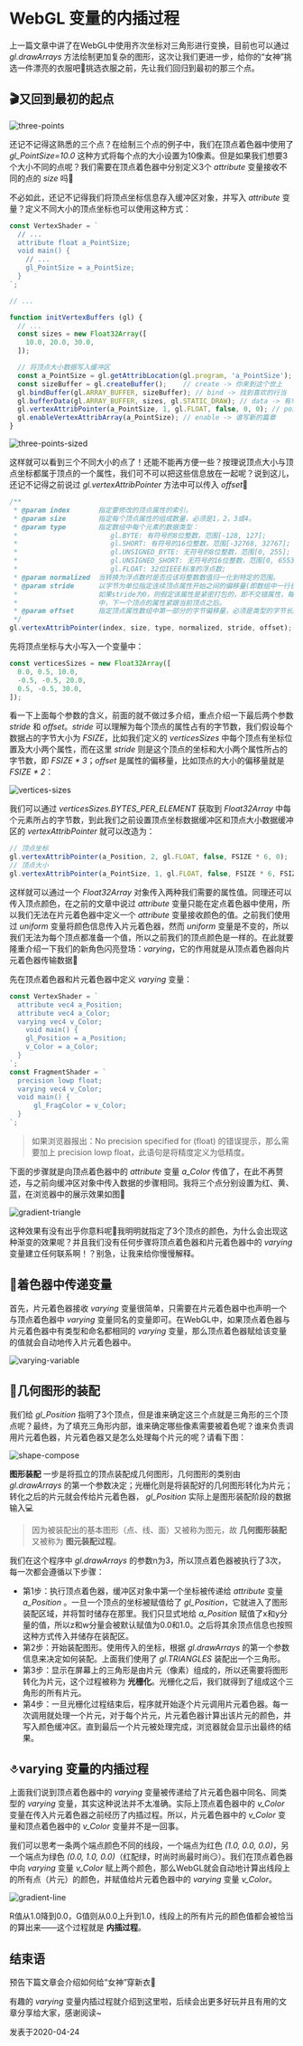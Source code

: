 # WebGL 变量的内插过程

上一篇文章中讲了在WebGL中使用齐次坐标对三角形进行变换，目前也可以通过 *gl.drawArrays* 方法绘制更加复杂的图形，这次让我们更进一步，给你的“女神”挑选一件漂亮的衣服吧👗挑选衣服之前，先让我们回归到最初的那三个点。

## 🎬又回到最初的起点

![three-points](https://raw.githubusercontent.com/LiJiahaoCoder/lijiahao.github.io/master/src/assets/articles/webgl/webgl-variable-insert/three-points.png)

还记不记得这熟悉的三个点？在绘制三个点的例子中，我们在顶点着色器中使用了 *gl_PointSize=10.0* 这种方式将每个点的大小设置为10像素。但是如果我们想要3个大小不同的点呢？我们需要在顶点着色器中分别定义3个 *attribute* 变量接收不同的点的 *size* 吗🧐

不必如此，还记不记得我们将顶点坐标信息存入缓冲区对象，并写入 *attribute* 变量？定义不同大小的顶点坐标也可以使用这种方式：

```js
const VertexShader = `
  // ...
  attribute float a_PointSize;
  void main() {
    // ...
    gl_PointSize = a_PointSize;
  }
`;

// ...

function initVertexBuffers (gl) {
  // ...
  const sizes = new Float32Array([
    10.0, 20.0, 30.0,
  ]);

  // 将顶点大小数据写入缓冲区
  const a_PointSize = gl.getAttribLocation(gl.program, 'a_PointSize');
  const sizeBuffer = gl.createBuffer();    // create -> 你来到这个世上
  gl.bindBuffer(gl.ARRAY_BUFFER, sizeBuffer); // bind -> 找到喜欢的行当
  gl.bufferData(gl.ARRAY_BUFFER, sizes, gl.STATIC_DRAW); // data -> 有车有房
  gl.vertexAttribPointer(a_PointSize, 1, gl.FLOAT, false, 0, 0); // pointer -> 爱上对方(attribute 变量)
  gl.enableVertexAttribArray(a_PointSize); // enable -> 谱写新的篇章
}
```

![three-points-sized](https://raw.githubusercontent.com/LiJiahaoCoder/lijiahao.github.io/master/src/assets/articles/webgl/webgl-variable-insert/three-points-sized.png)

这样就可以看到三个不同大小的点了！还能不能再方便一些？按理说顶点大小与顶点坐标都属于顶点的一个属性，我们可不可以把这些信息放在一起呢？说到这儿，还记不记得之前说过 *gl.vertexAttribPointer* 方法中可以传入 *offset*👏

```js
/**
 * @param index       指定要修改的顶点属性的索引。
 * @param size        指定每个顶点属性的组成数量，必须是1，2，3或4。
 * @param type        指定数组中每个元素的数据类型：
 *                       gl.BYTE: 有符号的8位整数，范围[-128, 127];
 *                       gl.SHORT: 有符号的16位整数，范围[-32768, 32767];
 *                       gl.UNSIGNED_BYTE: 无符号的8位整数，范围[0, 255];
 *                       gl.UNSIGNED_SHORT: 无符号的16位整数，范围[0, 65535];
 *                       gl.FLOAT: 32位IEEE标准的浮点数;
 * @param normalized  当转换为浮点数时是否应该将整数数值归一化到特定的范围。
 * @param stride      以字节为单位指定连续顶点属性开始之间的偏移量(即数组中一行长度)。不能大于255。
 *                    如果stride为0，则假定该属性是紧密打包的，即不交错属性，每个属性在一个单独的块
 *                    中，下一个顶点的属性紧跟当前顶点之后。
 * @param offset      指定顶点属性数组中第一部分的字节偏移量，必须是类型的字节长度的倍数。
 */
gl.vertexAttribPointer(index, size, type, normalized, stride, offset);
```

先将顶点坐标与大小写入一个变量中：

```js
const verticesSizes = new Float32Array([
  0.0, 0.5, 10.0,
  -0.5, -0.5, 20.0,
  0.5, -0.5, 30.0,
]);
```

看一下上面每个参数的含义，前面的就不做过多介绍，重点介绍一下最后两个参数 *stride* 和 *offset*。*stride* 可以理解为每个顶点的属性占有的字节数，我们假设每个数据占的字节大小为 *FSIZE*，比如我们定义的 *verticesSizes* 中每个顶点有坐标位置及大小两个属性，而在这里 *stride* 则是这个顶点的坐标和大小两个属性所占的字节数，即 *FSIZE * 3*；*offset* 是属性的偏移量，比如顶点的大小的偏移量就是 *FSIZE * 2*：

![vertices-sizes](https://raw.githubusercontent.com/LiJiahaoCoder/lijiahao.github.io/master/src/assets/articles/webgl/webgl-variable-insert/vertices-sizes.png)

我们可以通过 *verticesSizes.BYTES_PER_ELEMENT* 获取到 *Float32Array* 中每个元素所占的字节数，到此我们之前设置顶点坐标数据缓冲区和顶点大小数据缓冲区的 *vertexAttribPointer* 就可以改造为：

```js
// 顶点坐标
gl.vertexAttribPointer(a_Position, 2, gl.FLOAT, false, FSIZE * 6, 0);
// 顶点大小
gl.vertexAttribPointer(a_PointSize, 1, gl.FLOAT, false, FSIZE * 6, FSIZE * 2);
```

这样就可以通过一个 *Float32Array* 对象传入两种我们需要的属性值。同理还可以传入顶点颜色，在之前的文章中说过 *attribute* 变量只能在定点着色器中使用，所以我们无法在片元着色器中定义一个 *attribute* 变量接收颜色的值。之前我们使用过 *uniform* 变量将颜色信息传入片元着色器，然而 *uniform* 变量是不变的，所以我们无法为每个顶点都准备一个值，所以之前我们的顶点颜色是一样的。在此就要隆重介绍一下我们的新角色闪亮登场：*varying*，它的作用就是从顶点着色器向片元着色器传输数据🎉

先在顶点着色器和片元着色器中定义 *varying* 变量：

```js
const VertexShader = `
  attribute vec4 a_Position;
  attribute vec4 a_Color;
  varying vec4 v_Color;
    void main() {
    gl_Position = a_Position;
    v_Color = a_Color;
  }
`;
const FragmentShader = `
  precision lowp float;
  varying vec4 v_Color;
  void main() {
      gl_FragColor = v_Color;
  }
`;
```

> 如果浏览器报出：No precision specified for (float) 的错误提示，那么需要加上 precision lowp float，此语句是将精度定义为低精度。

下面的步骤就是向顶点着色器中的 *attribute* 变量 *a_Color* 传值了，在此不再赘述，与之前向缓冲区对象中传入数据的步骤相同。我将三个点分别设置为红、黄、蓝，在浏览器中的展示效果如图🤩

![gradient-triangle](https://raw.githubusercontent.com/LiJiahaoCoder/lijiahao.github.io/master/src/assets/articles/webgl/webgl-variable-insert/gradient-triangle.png)

这种效果有没有出乎你意料呢🙊我明明就指定了3个顶点的颜色，为什么会出现这种渐变的效果呢？并且我们没有任何步骤将顶点着色器和片元着色器中的 *varying* 变量建立任何联系啊！？别急，让我来给你慢慢解释。

## 📠着色器中传递变量

首先，片元着色器接收 *varying* 变量很简单，只需要在片元着色器中也声明一个与顶点着色器中 *varying* 变量同名的变量即可。在WebGL中，如果顶点着色器与片元着色器中有类型和命名都相同的 *varying* 变量，那么顶点着色器赋给该变量的值就会自动地传入片元着色器中。

![varying-variable](https://raw.githubusercontent.com/LiJiahaoCoder/lijiahao.github.io/master/src/assets/articles/webgl/webgl-variable-insert/varying-variable.jpeg)

## 📐几何图形的装配

我们给 *gl_Position* 指明了3个顶点，但是谁来确定这三个点就是三角形的三个顶点呢？最终，为了填充三角形内部，谁来确定哪些像素需要被着色呢？谁来负责调用片元着色器，片元着色器又是怎么处理每个片元的呢？请看下图：

![shape-compose](https://raw.githubusercontent.com/LiJiahaoCoder/lijiahao.github.io/master/src/assets/articles/webgl/webgl-variable-insert/shape-compose.png)

**图形装配** 一步是将孤立的顶点装配成几何图形，几何图形的类别由 *gl.drawArrays* 的第一个参数决定；光栅化则是将装配好的几何图形转化为片元；转化之后的片元就会传给片元着色器， *gl_Position* 实际上是图形装配阶段的数据输入💻

> 因为被装配出的基本图形（点、线、面）又被称为图元，故 **几何图形装配** 又被称为 **图元装配过程**。

我们在这个程序中 *gl.drawArrays* 的参数n为3，所以顶点着色器被执行了3次，每一次都会遵循以下步骤：

* 第1步：执行顶点着色器，缓冲区对象中第一个坐标被传递给 *attribute* 变量 *a_Position* 。一旦一个顶点的坐标被赋值给了 *gl_Position*，它就进入了图形装配区域，并将暂时储存在那里。我们只显式地给 *a_Position* 赋值了x和y分量的值，所以z和w分量会被默认赋值为0.0和1.0。之后将其余顶点信息也按照这种方式传入并储存在装配区。
* 第2步：开始装配图形。使用传入的坐标，根据 *gl.drawArrays* 的第一个参数信息来决定如何装配。上面我们使用了 *gl.TRIANGLES* 装配出一个三角形。
* 第3步：显示在屏幕上的三角形是由片元（像素）组成的，所以还需要将图形转化为片元，这个过程被称为 **光栅化**。光栅化之后，我们就得到了组成这个三角形的所有片元。
* 第4步：一旦光栅化过程结束后，程序就开始逐个片元调用片元着色器。每一次调用就处理一个片元，对于每个片元，片元着色器计算出该片元的颜色，并写入颜色缓冲区。直到最后一个片元被处理完成，浏览器就会显示出最终的结果。

## ⎀varying 变量的内插过程

上面我们说到顶点着色器中的 *varying* 变量被传递给了片元着色器中同名、同类型的 *varying* 变量，其实这种说法并不太准确。实际上顶点着色器中的 *v_Color* 变量在传入片元着色器之前经历了内插过程。所以，片元着色器中的 *v_Color* 变量和顶点着色器中的 *v_Color* 变量并不是一回事。

我们可以思考一条两个端点颜色不同的线段，一个端点为红色 *(1.0, 0.0, 0.0)*，另一个端点为绿色 *(0.0, 1.0, 0.0)*（红配绿，时尚时尚最时尚😏）。我们在顶点着色器中向 *varying* 变量 *v_Color* 赋上两个颜色，那么WebGL就会自动地计算出线段上的所有点（片元）的颜色，并赋值给片元着色器中的 *varying* 变量 *v_Color*。

![gradient-line](https://raw.githubusercontent.com/LiJiahaoCoder/lijiahao.github.io/master/src/assets/articles/webgl/webgl-variable-insert/gradient-line.png)

R值从1.0降到0.0，G值则从0.0上升到1.0，线段上的所有片元的颜色值都会被恰当的算出来——这个过程就是 **内插过程**。

## 结束语

预告下篇文章会介绍如何给“女神”穿新衣👘

有趣的 *varying* 变量内插过程就介绍到这里啦，后续会出更多好玩并且有用的文章分享给大家，感谢阅读~

发表于2020-04-24

